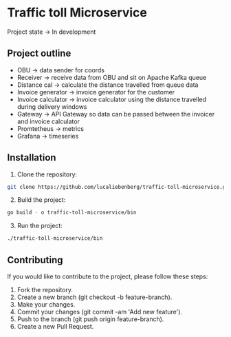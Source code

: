 # Traffic toll Microservice
Project state -> In development

## Project outline
- OBU -> data sender for coords
- Receiver -> receive data from OBU and sit on Apache Kafka queue
- Distance cal -> calculate the distance travelled from queue data
- Invoice generator  -> invoice generator for the customer
- Invoice calculator -> invoice calculator using the distance travelled during delivery windows
- Gateway -> API Gateway so data can be passed between the invoicer and invoice calculator
- Promtetheus -> metrics
- Grafana -> timeseries 

## Installation

1. Clone the repository:
```bash
git clone https://github.com/lucaliebenberg/traffic-toll-microservice.git
```

2. Build the project:
  ```bash
  go build - o traffic-toll-microservice/bin
  ```

3. Run the project:
  ```bash
  ./traffic-toll-microservice/bin
  ```
## Contributing
If you would like to contribute to the project, please follow these steps:
  1. Fork the repository.
  2. Create a new branch (git checkout -b feature-branch).
  3. Make your changes.
  4. Commit your changes (git commit -am 'Add new feature').
  5. Push to the branch (git push origin feature-branch).
  6. Create a new Pull Request.
